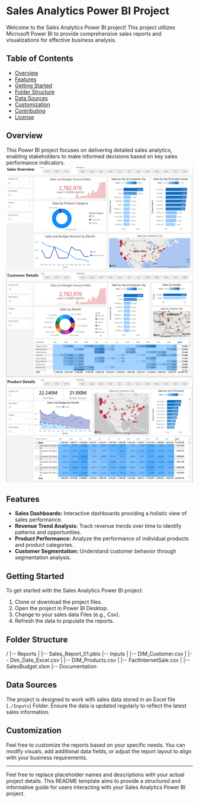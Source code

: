 # Sales Analytics Power BI Project

Welcome to the Sales Analytics Power BI project! This project utilizes Microsoft Power BI to provide comprehensive sales reports and visualizations for effective business analysis.

## Table of Contents
- [Overview](#overview)
- [Features](#features)
- [Getting Started](#getting-started)
- [Folder Structure](#folder-structure)
- [Data Sources](#data-sources)
- [Customization](#customization)
- [Contributing](#contributing)
- [License](#license)

## Overview
This Power BI project focuses on delivering detailed sales analytics, enabling stakeholders to make informed decisions based on key sales performance indicators.
![Sales Overview Dashboards](./documentation/2.%20Sales%20Overview.png)
![Customer Details Dashboards](./documentation/3.%20Customer%20Details.png)
![Product Details Dashboards](./documentation/4.%20Product%20Details.png)

## Features
- **Sales Dashboards:** Interactive dashboards providing a holistic view of sales performance.
- **Revenue Trend Analysis:** Track revenue trends over time to identify patterns and opportunities.
- **Product Performance:** Analyze the performance of individual products and product categories.
- **Customer Segmentation:** Understand customer behavior through segmentation analysis.

## Getting Started
To get started with the Sales Analytics Power BI project:

1. Clone or download the project files.
2. Open the project in Power BI Desktop.
3. Change to your sales data Files (e.g., Csv).
4. Refresh the data to populate the reports.

## Folder Structure
/
|-- Reports
|   |-- Sales_Report_01.pbix
|-- Inputs
|   |-- DIM_Customer.csv
|   |-- Dim_Date_Excel.csv
|   |-- DIM_Products.csv
|   |-- FactInternetSale.csv
|   |-- SalesBudget.xlsm
|-- Documentation


## Data Sources
The project is designed to work with sales data stored in an Excel file (`./Inputs`) Folder. Ensure the data is updated regularly to reflect the latest sales information.

## Customization
Feel free to customize the reports based on your specific needs. You can modify visuals, add additional data fields, or adjust the report layout to align with your business requirements.

---

Feel free to replace placeholder names and descriptions with your actual project details. This README template aims to provide a structured and informative guide for users interacting with your Sales Analytics Power BI project.
